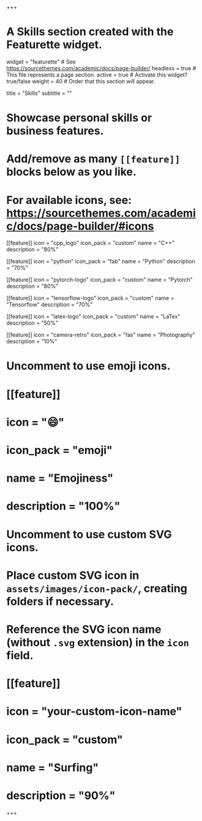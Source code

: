 +++
# A Skills section created with the Featurette widget.
widget = "featurette"  # See https://sourcethemes.com/academic/docs/page-builder/
headless = true  # This file represents a page section.
active = true  # Activate this widget? true/false
weight = 40  # Order that this section will appear.

title = "Skills"
subtitle = ""

# Showcase personal skills or business features.
# 
# Add/remove as many `[[feature]]` blocks below as you like.
# 
# For available icons, see: https://sourcethemes.com/academic/docs/page-builder/#icons

[[feature]]
  icon = "cpp_logo"
  icon_pack = "custom"
  name = "C++"
  description = "80%"
  
[[feature]]
  icon = "python"
  icon_pack = "fab"
  name = "Python"
  description = "70%"  

[[feature]]
  icon = "pytorch-logo"
  icon_pack = "custom"
  name = "Pytorch"
  description = "80%" 

[[feature]]
  icon = "tensorflow-logo"
  icon_pack = "custom"
  name = "Tensorflow"
  description = "70%" 

[[feature]]
  icon = "latex-logo"
  icon_pack = "custom"
  name = "LaTex"
  description = "50%"  

[[feature]]
  icon = "camera-retro"
  icon_pack = "fas"
  name = "Photography"
  description = "10%"

# Uncomment to use emoji icons.
# [[feature]]
#  icon = ":smile:"
#  icon_pack = "emoji"
#  name = "Emojiness"
#  description = "100%"  

# Uncomment to use custom SVG icons.
# Place custom SVG icon in `assets/images/icon-pack/`, creating folders if necessary.
# Reference the SVG icon name (without `.svg` extension) in the `icon` field.
# [[feature]]
#  icon = "your-custom-icon-name"
#  icon_pack = "custom"
#  name = "Surfing"
#  description = "90%"

+++
